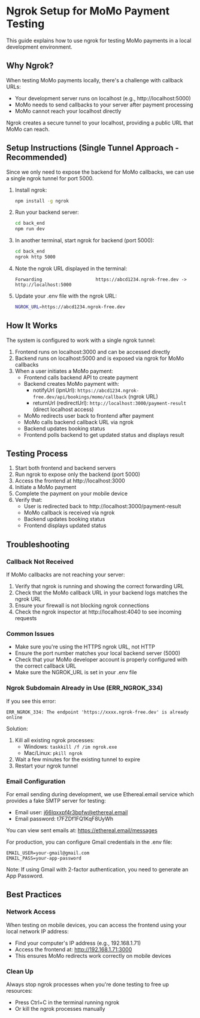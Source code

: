 # Ngrok Setup for MoMo Payment Testing

This guide explains how to use ngrok for testing MoMo payments in a local development environment.

## Why Ngrok?

When testing MoMo payments locally, there's a challenge with callback URLs:
- Your development server runs on localhost (e.g., http://localhost:5000)
- MoMo needs to send callbacks to your server after payment processing
- MoMo cannot reach your localhost directly

Ngrok creates a secure tunnel to your localhost, providing a public URL that MoMo can reach.

## Setup Instructions (Single Tunnel Approach - Recommended)

Since we only need to expose the backend for MoMo callbacks, we can use a single ngrok tunnel for port 5000.

1. Install ngrok:
   ```bash
   npm install -g ngrok
   ```

2. Run your backend server:
   ```bash
   cd back_end
   npm run dev
   ```

3. In another terminal, start ngrok for backend (port 5000):
   ```bash
   cd back_end
   ngrok http 5000
   ```

4. Note the ngrok URL displayed in the terminal:
   ```
   Forwarding                    https://abcd1234.ngrok-free.dev -> http://localhost:5000
   ```

5. Update your .env file with the ngrok URL:
   ```bash
   NGROK_URL=https://abcd1234.ngrok-free.dev
   ```

## How It Works

The system is configured to work with a single ngrok tunnel:

1. Frontend runs on localhost:3000 and can be accessed directly
2. Backend runs on localhost:5000 and is exposed via ngrok for MoMo callbacks
3. When a user initiates a MoMo payment:
   - Frontend calls backend API to create payment
   - Backend creates MoMo payment with:
     * notifyUrl (ipnUrl): `https://abcd1234.ngrok-free.dev/api/bookings/momo/callback` (ngrok URL)
     * returnUrl (redirectUrl): `http://localhost:3000/payment-result` (direct localhost access)
   - MoMo redirects user back to frontend after payment
   - MoMo calls backend callback URL via ngrok
   - Backend updates booking status
   - Frontend polls backend to get updated status and displays result

## Testing Process

1. Start both frontend and backend servers
2. Run ngrok to expose only the backend (port 5000)
3. Access the frontend at http://localhost:3000
4. Initiate a MoMo payment
5. Complete the payment on your mobile device
6. Verify that:
   - User is redirected back to http://localhost:3000/payment-result
   - MoMo callback is received via ngrok
   - Backend updates booking status
   - Frontend displays updated status

## Troubleshooting

### Callback Not Received
If MoMo callbacks are not reaching your server:

1. Verify that ngrok is running and showing the correct forwarding URL
2. Check that the MoMo callback URL in your backend logs matches the ngrok URL
3. Ensure your firewall is not blocking ngrok connections
4. Check the ngrok inspector at http://localhost:4040 to see incoming requests

### Common Issues
- Make sure you're using the HTTPS ngrok URL, not HTTP
- Ensure the port number matches your local backend server (5000)
- Check that your MoMo developer account is properly configured with the correct callback URL
- Make sure the NGROK_URL is set in your .env file

### Ngrok Subdomain Already in Use (ERR_NGROK_334)
If you see this error:
```
ERR_NGROK_334: The endpoint 'https://xxxx.ngrok-free.dev' is already online
```

Solution:
1. Kill all existing ngrok processes:
   - Windows: `taskkill /f /im ngrok.exe`
   - Mac/Linux: `pkill ngrok`
2. Wait a few minutes for the existing tunnel to expire
3. Restart your ngrok tunnel

### Email Configuration

For email sending during development, we use Ethereal.email service which provides a fake SMTP server for testing:

- Email user: j66lqxxpf4r3bpfw@ethereal.email
- Email password: t7FZDf1FQ1KqF8UyWh

You can view sent emails at: https://ethereal.email/messages

For production, you can configure Gmail credentials in the .env file:
```
EMAIL_USER=your-gmail@gmail.com
EMAIL_PASS=your-app-password
```

Note: If using Gmail with 2-factor authentication, you need to generate an App Password.

## Best Practices

### Network Access
When testing on mobile devices, you can access the frontend using your local network IP address:
- Find your computer's IP address (e.g., 192.168.1.71)
- Access the frontend at: http://192.168.1.71:3000
- This ensures MoMo redirects work correctly on mobile devices

### Clean Up
Always stop ngrok processes when you're done testing to free up resources:
- Press Ctrl+C in the terminal running ngrok
- Or kill the ngrok processes manually